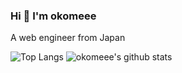 ### Hi 👋  I'm okomeee

<!--
**okomeee/okomeee** is a ✨ _special_ ✨ repository because its `README.md` (this file) appears on your GitHub profile.

Here are some ideas to get you started:

- 🔭 I’m currently working on ...
- 🌱 I’m currently learning ...
- 👯 I’m looking to collaborate on ...
- 🤔 I’m looking for help with ...
- 💬 Ask me about ...
- 📫 How to reach me: ...
- 😄 Pronouns: ...
- ⚡ Fun fact: ...
-->
A web engineer from Japan

![Top Langs](https://github-readme-stats.vercel.app/api/top-langs/?username=okomeee)
![okomeee's github stats](https://github-readme-stats.vercel.app/api?username=okomeee&show_icons=true&count_private=true)
